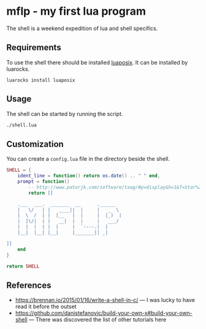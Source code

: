# mflp - my first lua program

The shell is a weekend expedition of lua and shell specifics.

## Requirements

To use the shell there should be installed [luaposix](https://github.com/luaposix/luaposix). It can be installed by luarocks.

```
luarocks install luaposix
```

## Usage

The shell can be started by running the script.

```bash
./shell.lua
```

## Customization

You can create a `config.lua` file in the directory beside the shell.

```lua
SHELL = {
    ident_line = function() return os.date() .. " " end,
    prompt = function()
        -- http://www.patorjk.com/software/taag/#p=display&h=1&f=Star%20Wars&t=MFLP
        return [[

    .___  ___.  _______  __      .______   
    |   \/   | |   ____||  |     |   _  \  
    |  \  /  | |  |__   |  |     |  |_)  | 
    |  |\/|  | |   __|  |  |     |   ___/  
    |  |  |  | |  |     |  `----.|  |      
    |__|  |__| |__|     |_______|| _|             

]]
    end
}

return SHELL
```

## References

- https://brennan.io/2015/01/16/write-a-shell-in-c/ — I was lucky to have read it before the outset
- https://github.com/danistefanovic/build-your-own-x#build-your-own-shell — There was discovered the list of other tutorials here